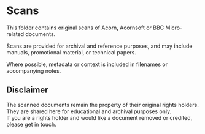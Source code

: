 # Scans

This folder contains original scans of Acorn, Acornsoft or BBC Micro-related documents.

Scans are provided for archival and reference purposes, and may include manuals, promotional material, or technical papers.

Where possible, metadata or context is included in filenames or accompanying notes.

## Disclaimer

The scanned documents remain the property of their original rights holders.  
They are shared here for educational and archival purposes only.  
If you are a rights holder and would like a document removed or credited, please get in touch.
